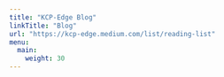 ```yaml
---
title: "KCP-Edge Blog"
linkTitle: "Blog"
url: "https://kcp-edge.medium.com/list/reading-list"
menu:
  main:
    weight: 30
---
```

